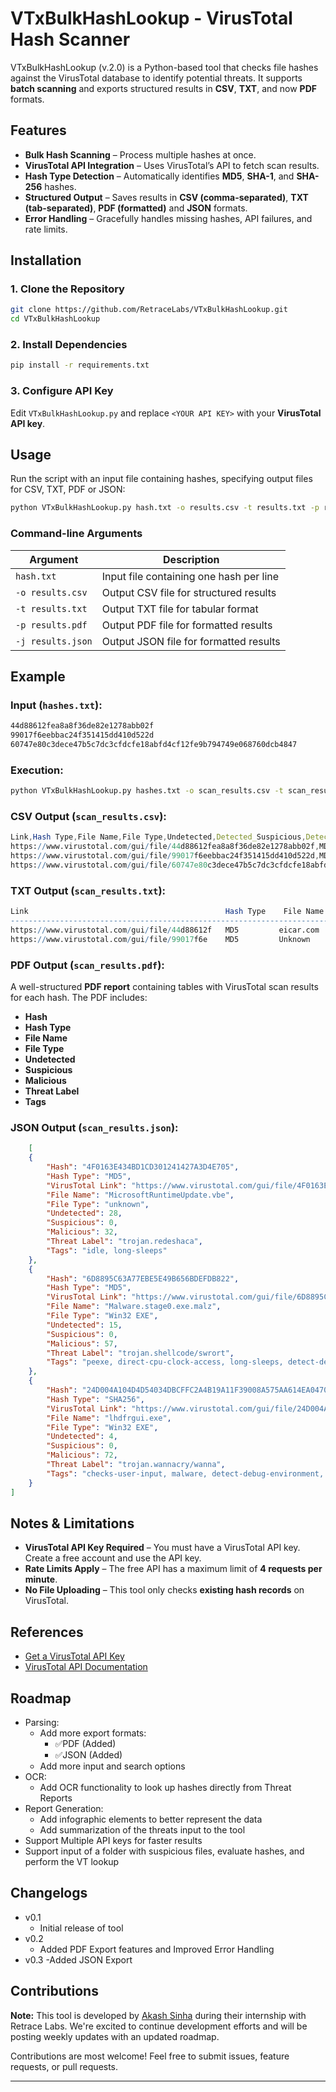 # VTxBulkHashLookup - VirusTotal Hash Scanner

VTxBulkHashLookup (v.2.0) is a Python-based tool that checks file hashes against the VirusTotal database to identify potential threats. It supports **batch scanning** and exports structured results in **CSV**, **TXT**, and now **PDF** formats.

## Features

- **Bulk Hash Scanning** – Process multiple hashes at once.
- **VirusTotal API Integration** – Uses VirusTotal’s API to fetch scan results.
- **Hash Type Detection** – Automatically identifies **MD5**, **SHA-1**, and **SHA-256** hashes.
- **Structured Output** – Saves results in **CSV (comma-separated)**, **TXT (tab-separated)**, **PDF (formatted)** and **JSON** formats.
- **Error Handling** – Gracefully handles missing hashes, API failures, and rate limits.

## Installation

### 1. Clone the Repository

```bash
git clone https://github.com/RetraceLabs/VTxBulkHashLookup.git
cd VTxBulkHashLookup
```

### 2. Install Dependencies

```bash
pip install -r requirements.txt
```

### 3. Configure API Key

Edit `VTxBulkHashLookup.py` and replace `<YOUR API KEY>` with your **VirusTotal API key**.

## Usage

Run the script with an input file containing hashes, specifying output files for CSV, TXT, PDF or JSON:

```bash
python VTxBulkHashLookup.py hash.txt -o results.csv -t results.txt -p results.pdf -j results.json
```

### Command-line Arguments

| Argument | Description |
| --- | --- |
| `hash.txt` | Input file containing one hash per line |
| `-o results.csv` | Output CSV file for structured results |
| `-t results.txt` | Output TXT file for tabular format |
| `-p results.pdf` | Output PDF file for formatted results |
| `-j results.json` | Output JSON file for formatted results |

## Example

### Input (`hashes.txt`):

```bash
44d88612fea8a8f36de82e1278abb02f
99017f6eebbac24f351415dd410d522d
60747e80c3dece47b5c7dc3cfdcfe18abfd4cf12fe9b794749e068760dcb4847
```

### Execution:

```bash
python VTxBulkHashLookup.py hashes.txt -o scan_results.csv -t scan_results.txt -p scan_results.pdf -j scan_results.json
```

### CSV Output (`scan_results.csv`):

```mathematica
Link,Hash Type,File Name,File Type,Undetected,Detected_Suspicious,Detected_Malicious,Threat Label,Tags
https://www.virustotal.com/gui/file/44d88612fea8a8f36de82e1278abb02f,MD5,eicar.com,DOS Executable,50,2,5,Trojan,executable,testfile
https://www.virustotal.com/gui/file/99017f6eebbac24f351415dd410d522d,MD5,Unknown,Unknown,60,0,1,N/A,N/A
https://www.virustotal.com/gui/file/60747e80c3dece47b5c7dc3cfdcfe18abfd4cf12fe9b794749e068760dcb4847,SHA256,Unknown, DOS Executable, 40,0,31,N/A,peexe,upx,64bits,corrupt,overlay,executes-dropped-file,cve-2016-0101,exploit

```

### TXT Output (`scan_results.txt`):

```mathematica
Link                                            Hash Type    File Name   File Type   Undetected   Suspicious   Malicious   Threat Label       Tags
------------------------------------------------------------------------------------------------------------------------------
https://www.virustotal.com/gui/file/44d88612f   MD5         eicar.com   DOS Executable      50          2          5        Trojan      executable,testfile
https://www.virustotal.com/gui/file/99017f6e    MD5         Unknown     Unknown             60          0          1        N/A         N/A

```

### PDF Output (`scan_results.pdf`):

A well-structured **PDF report** containing tables with VirusTotal scan results for each hash. The PDF includes:

- **Hash**
- **Hash Type**
- **File Name**
- **File Type**
- **Undetected**
- **Suspicious**
- **Malicious**
- **Threat Label**
- **Tags**

### JSON Output (`scan_results.json`):

```json
    [
    {
        "Hash": "4F0163E434BD1CD301241427A3D4E705",
        "Hash Type": "MD5",
        "VirusTotal Link": "https://www.virustotal.com/gui/file/4F0163E434BD1CD301241427A3D4E705",
        "File Name": "MicrosoftRuntimeUpdate.vbe",
        "File Type": "unknown",
        "Undetected": 28,
        "Suspicious": 0,
        "Malicious": 32,
        "Threat Label": "trojan.redeshaca",
        "Tags": "idle, long-sleeps"
    },
    {
        "Hash": "6D8895C63A77EBE5E49B656BDEFDB822",
        "Hash Type": "MD5",
        "VirusTotal Link": "https://www.virustotal.com/gui/file/6D8895C63A77EBE5E49B656BDEFDB822",
        "File Name": "Malware.stage0.exe.malz",
        "File Type": "Win32 EXE",
        "Undetected": 15,
        "Suspicious": 0,
        "Malicious": 57,
        "Threat Label": "trojan.shellcode/swrort",
        "Tags": "peexe, direct-cpu-clock-access, long-sleeps, detect-debug-environment, checks-user-input, persistence, overlay"
    },
    {
        "Hash": "24D004A104D4D54034DBCFFC2A4B19A11F39008A575AA614EA04703480B1022C",
        "Hash Type": "SHA256",
        "VirusTotal Link": "https://www.virustotal.com/gui/file/24D004A104D4D54034DBCFFC2A4B19A11F39008A575AA614EA04703480B1022C",
        "File Name": "lhdfrgui.exe",
        "File Type": "Win32 EXE",
        "Undetected": 4,
        "Suspicious": 0,
        "Malicious": 72,
        "Threat Label": "trojan.wannacry/wanna",
        "Tags": "checks-user-input, malware, detect-debug-environment, exploit, direct-cpu-clock-access, peexe, cve-2017-0147, checks-network-adapters, macro-create-ole, runtime-modules, long-sleeps, cve-2017-0144"
    }
]
```

## Notes & Limitations

- **VirusTotal API Key Required** – You must have a VirusTotal API key. Create a free account and use the API key.
- **Rate Limits Apply** – The free API has a maximum limit of **4 requests per minute**.
- **No File Uploading** – This tool only checks **existing hash records** on VirusTotal.

## References

- [Get a VirusTotal API Key](https://docs.virustotal.com/docs/please-give-me-an-api-key)
- [VirusTotal API Documentation](https://docs.virustotal.com/docs/api-overview)

## Roadmap

- Parsing:
    - Add more export formats:
        - ✅PDF (Added)
        - ✅JSON (Added)
    - Add more input and search options
- OCR:
    - Add OCR functionality to look up hashes directly from Threat Reports
- Report Generation:
    - Add infographic elements to better represent the data
    - Add summarization of the threats input to the tool
- Support Multiple API keys for faster results
- Support input of a folder with suspicious files, evaluate hashes, and perform the VT lookup

## Changelogs
- v0.1
    - Initial release of tool
- v0.2
    - Added PDF Export features and Improved Error Handling
- v0.3
    -Added JSON Export

## Contributions

**Note:** This tool is developed by [Akash Sinha](https://github.com/imakash-sinha) during their internship with Retrace Labs.  We're excited to continue development efforts and will be posting weekly updates with an updated roadmap.

Contributions are most welcome! Feel free to submit issues, feature requests, or pull requests.

---